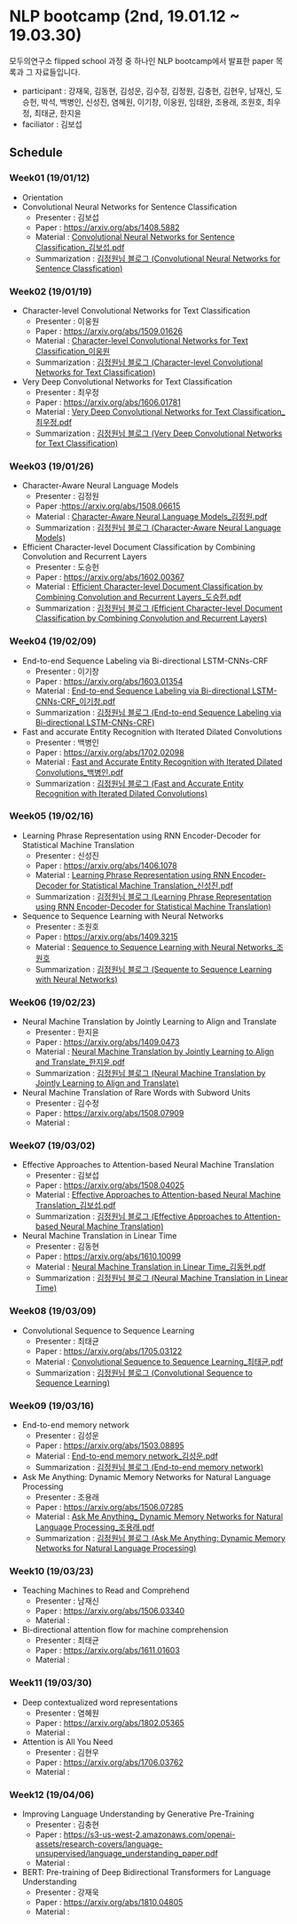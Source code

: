 # NLP bootcamp (2nd, 19.01.12 ~ 19.03.30)
모두의연구소 flipped school 과정 중 하나인 NLP bootcamp에서 발표한 paper 목록과 그 자료들입니다.

* participant : 강재욱, 김동현, 김성운, 김수정, 김정원, 김충현, 김현우, 남재신, 도승헌, 박석, 백병인, 신성진, 염혜원, 이기창, 이웅원, 임태완, 조용래, 조원호, 최우정, 최태균, 한지윤
* faciliator : 김보섭

## Schedule
### Week01 (19/01/12)
* Orientation
* Convolutional Neural Networks for Sentence Classification
	+ Presenter : 김보섭
	+ Paper :  https://arxiv.org/abs/1408.5882
	+ Material : [Convolutional Neural Networks for Sentence Classification_김보섭.pdf](https://github.com/modulabs/NLP-bootcamp/blob/master/2nd/week01/Convolutional%20Neural%20Networks%20for%20Sentence%20Classification_%EA%B9%80%EB%B3%B4%EC%84%AD.pdf) 
	+ Summarization : [김정원님 블로그 (Convolutional Neural Networks for Sentence Classfication)](https://www.quantumdl.com/entry/1%EC%A3%BC%EC%B0%A8-Convolutional-Neural-Networks-for-Sentence-Classification)
### Week02 (19/01/19)
* Character-level Convolutional Networks for Text Classification
	+ Presenter : 이웅원
	+ Paper : https://arxiv.org/abs/1509.01626
	+ Material : [Character-level Convolutional Networks for Text Classification_이웅원](https://www.notion.so/daangn/Character-level-Convolutional-Networks-for-Text-Classification-3fb5552c27b94a3099e8e79ba1a272f9)
	+ Summarization : [김정원님 블로그 (Character-level Convolutional Networks for Text Classification)](https://www.quantumdl.com/entry/Characterlevel-Convolutional-Networks-for-Text-Classification)
* Very Deep Convolutional Networks for Text Classification
	+ Presenter : 최우정
	+ Paper : https://arxiv.org/abs/1606.01781
	+ Material : [Very Deep Convolutional Networks for Text Classification_최우정.pdf](https://github.com/modulabs/NLP-bootcamp/blob/master/2nd/week02/Very%20Deep%20Convolutional%20Networks%20for%20Text%20Classification_%EC%B5%9C%EC%9A%B0%EC%A0%95.pdf)
	+ Summarization : [김정원님 블로그 (Very Deep Convolutional Networks for Text Classification)](https://www.quantumdl.com/entry/2%EC%A3%BC%EC%B0%A82-Very-Deep-Convolutional-Networks-for-Text-Classification)
### Week03 (19/01/26)
* Character-Aware Neural Language Models
  + Presenter : 김정원
  + Paper :https://arxiv.org/abs/1508.06615
  + Material : [Character-Aware Neural Language Models_김정원.pdf](https://github.com/modulabs/NLP-bootcamp/blob/master/2nd/week03/Character-Aware%20Neural%20Language%20Models_%EA%B9%80%EC%A0%95%EC%9B%90.pdf)
  + Summarization : [김정원님 블로그 (Character-Aware Neural Language Models)](https://www.quantumdl.com/entry/3%EC%A3%BC%EC%B0%A81-CharacterAware-Neural-Language-Models)
* Efficient Character-level Document Classification by Combining Convolution and Recurrent Layers
  + Presenter : 도승헌
  + Paper : https://arxiv.org/abs/1602.00367
  + Material : [Efficient Character-level Document Classification by Combining Convolution and Recurrent Layers_도승헌.pdf](https://github.com/modulabs/NLP-bootcamp/blob/master/2nd/week03/Efficient%20Character-level%20Document%20Classification%20by%20Combining%20Convolution%20and%20Recurrent%20Layers_%EB%8F%84%EC%8A%B9%ED%97%8C.pdf)
  + Summarization : [김정원님 블로그 (Efficient Character-level Document Classification by Combining Convolution and Recurrent Layers)](https://www.quantumdl.com/entry/3%EC%A3%BC%EC%B0%A82-Efficient-Characterlevel-Document-Classification-by-Combining-Convolution-and-Recurrent-Layers)
### Week04 (19/02/09)
* End-to-end Sequence Labeling via Bi-directional LSTM-CNNs-CRF
	+ Presenter : 이기창
	+ Paper : https://arxiv.org/abs/1603.01354
	+ Material : [End-to-end Sequence Labeling via Bi-directional LSTM-CNNs-CRF_이기창.pdf](https://github.com/modulabs/NLP-bootcamp/blob/master/2nd/week04/End-to-end%20Sequence%20Labeling%20via%20Bi-directional%20LSTM-CNNs-CRF_%EC%9D%B4%EA%B8%B0%EC%B0%BD.pdf)
	+ Summarization : [김정원님 블로그 (End-to-end Sequence Labeling via Bi-directional LSTM-CNNs-CRF)](https://www.quantumdl.com/entry/Endtoend-Sequence-Labeling-via-Bidirectional-LSTMCNNsCRF)
* Fast and accurate Entity Recognition with Iterated Dilated Convolutions
	+ Presenter : 백병인
	+ Paper : https://arxiv.org/abs/1702.02098
	+ Material : [Fast and Accurate Entity Recognition with Iterated Dilated Convolutions_백병인.pdf](https://github.com/modulabs/NLP-bootcamp/blob/master/2nd/week04/Fast%20and%20Accurate%20Entity%20Recognition%20with%20Iterated%20Dilated%20Convolutions_%EB%B0%B1%EB%B3%91%EC%9D%B8.pdf)
	+ Summarization : [김정원님 블로그 (Fast and Accurate Entity Recognition with Iterated Dilated Convolutions)](https://www.quantumdl.com/entry/4%EC%A3%BC%EC%B0%A82-Fast-and-Accurate-Entity-Recognition-with-Iterated-Dilated-Convolutions)
### Week05 (19/02/16)
* Learning Phrase Representation using RNN Encoder-Decoder for Statistical Machine Translation
	+ Presenter : 신성진
	+ Paper : https://arxiv.org/abs/1406.1078
	+ Material : [Learning Phrase Representation using RNN Encoder-Decoder for Statistical Machine Translation_신성진.pdf](https://github.com/modulabs/NLP-bootcamp/blob/master/2nd/week05/Learning%20Phrase%20Representation%20using%20RNN%20Encoder-Decoder%20for%20Statistical%20Machine%20Translation_%EC%8B%A0%EC%84%B1%EC%A7%84.pdf)
	+ Summarization : [김정원님 블로그 (Learning Phrase Representation using RNN Encoder-Decoder for Statistical Machine Translation)](https://www.quantumdl.com/entry/5%EC%A3%BC%EC%B0%A81-Learning-Phrase-Representation-using-RNN-EncoderDecoder-for-Statistical-Machine-Translation)
* Sequence to Sequence Learning with Neural Networks
	+ Presenter : 조원호
	+ Paper : https://arxiv.org/abs/1409.3215
	+ Material : [Sequence to Sequence Learning with Neural Networks_조원호](https://www.notion.so/Sequence-to-Sequence-Learning-with-Neural-Networks-d221d4ed2e9241e29047d95a6a9e00b2)
	+ Summarization : [김정원님 블로그 (Sequente to Sequence Learning with Neural Networks)](https://www.quantumdl.com/entry/5%EC%A3%BC%EC%B0%A82-Sequence-to-Sequence-Learning-with-Neural-Networks)
### Week06 (19/02/23)
* Neural Machine Translation by Jointly Learning to Align and Translate
  + Presenter : 한지윤
  + Paper : https://arxiv.org/abs/1409.0473
  + Material : [Neural Machine Translation by Jointly Learning to Align and Translate_한지윤.pdf](https://github.com/modulabs/NLP-bootcamp/blob/master/2nd/week06/Neural%20Machine%20Translation%20by%20Jointly%20Learning%20to%20Align%20and%20Translate_%ED%95%9C%EC%A7%80%EC%9C%A4.pdf)
  + Summarization : [김정원님 블로그 (Neural Machine Translation by Jointly Learning to Align and Translate)](https://www.quantumdl.com/entry/6%EC%A3%BC%EC%B0%A81-Neural-Machine-Translation-by-Jointly-Learning-to-Align-and-Translate)
* Neural Machine Translation of Rare Words with Subword Units
  + Presenter : 김수정
  + Paper : https://arxiv.org/abs/1508.07909
  + Material : 
### Week07 (19/03/02)
* Effective Approaches to Attention-based Neural Machine Translation
  + Presenter : 김보섭
  + Paper : https://arxiv.org/abs/1508.04025
  + Material : [Effective Approaches to Attention-based Neural Machine Translation_김보섭.pdf](https://github.com/modulabs/NLP-bootcamp/blob/master/1st/week06/Effective%20Approaches%20to%20Attention-based%20Neural%20Machine%20Translation_%EA%B9%80%EB%B3%B4%EC%84%AD.pdf)
  + Summarization : [김정원님 블로그 (Effective Approaches to Attention-based Neural Machine Translation)](https://www.quantumdl.com/entry/7%EC%A3%BC%EC%B0%A81-Effective-Approaches-to-Attentionbased-Neural-Machine-Translation?category=691904)
* Neural Machine Translation in Linear Time
  + Presenter : 김동현
  + Paper : https://arxiv.org/abs/1610.10099
  + Material : [Neural Machine Translation in Linear Time_김동현.pdf](https://github.com/modulabs/NLP-bootcamp/blob/master/2nd/week07/Neural%20Machine%20Translation%20in%20Linear%20Time_%EA%B9%80%EB%8F%99%ED%98%84.pdf)
  + Summarization : [김정원님 블로그 (Neural Machine Translation in Linear Time)](https://www.quantumdl.com/entry/7%EC%A3%BC%EC%B0%A82-Neural-Machine-Translation-in-Linear-Time)
### Week08 (19/03/09)
* Convolutional Sequence to Sequence Learning
	+ Presenter : 최태균
	+ Paper : https://arxiv.org/abs/1705.03122
	+ Material : [Convolutional Sequence to Sequence Learning_최태균.pdf](https://github.com/modulabs/NLP-bootcamp/blob/master/2nd/week08/Convolutional%20Sequence%20to%20Sequence%20Learning_%EC%B5%9C%ED%83%9C%EA%B7%A0.pdf)
	+ Summarization : [김정원님 블로그 (Convolutional Sequence to Sequence Learning)](https://www.quantumdl.com/entry/8%EC%A3%BC%EC%B0%A81-Convolutional-Sequence-to-Sequence-Learning)
### Week09 (19/03/16)
* End-to-end memory network
  + Presenter : 김성운
  + Paper : https://arxiv.org/abs/1503.08895
  + Material : [End-to-end memory network_김성운.pdf](https://github.com/modulabs/NLP-bootcamp/blob/master/2nd/week09/End-to-end%20memory%20network_%EA%B9%80%EC%84%B1%EC%9A%B4.pdf)
  + Summarization : [김정원님 블로그 (End-to-end memory network)](https://www.quantumdl.com/entry/9%EC%A3%BC%EC%B0%A81-EndtoEnd-Memory-Network)
* Ask Me Anything: Dynamic Memory Networks for Natural Language Processing
  + Presenter : 조용래
  + Paper : https://arxiv.org/abs/1506.07285
  + Material : [Ask Me Anything_ Dynamic Memory Networks for Natural Language Processing_조용래.pdf](https://github.com/modulabs/NLP-bootcamp/blob/master/2nd/week09/Ask%20Me%20Anything_%20Dynamic%20Memory%20Networks%20for%20Natural%20Language%20Processing_%EC%A1%B0%EC%9A%A9%EB%9E%98.pdf)
  + Summarization : [김정원님 블로그 (Ask Me Anything: Dynamic Memory Networks for Natural Language Processing)](https://www.quantumdl.com/entry/9%EC%A3%BC%EC%B0%A82-Ask-Me-Anything-Dynamic-Memory-Networks-for-Natural-Language-Processing)
### Week10 (19/03/23)
* Teaching Machines to Read and Comprehend
	+ Presenter : 남재신
	+ Paper : https://arxiv.org/abs/1506.03340
	+ Material : 
* Bi-directional attention flow for machine comprehension
	+ Presenter : 최태균
	+ Paper : https://arxiv.org/abs/1611.01603
	+ Material : 
### Week11 (19/03/30)
* Deep contextualized word representations
	+ Presenter : 염혜원
	+ Paper : https://arxiv.org/abs/1802.05365
	+ Material : 
* Attention is All You Need
	+ Presenter : 김현우
	+ Paper : https://arxiv.org/abs/1706.03762
	+ Material : 
### Week12 (19/04/06)
* Improving Language Understanding by Generative Pre-Training
	+ Presenter : 김충현
	+ Paper : https://s3-us-west-2.amazonaws.com/openai-assets/research-covers/language-unsupervised/language_understanding_paper.pdf
	+ Material : 
* BERT: Pre-training of Deep Bidirectional Transformers for Language Understanding
	+ Presenter : 강재욱
	+ Paper : https://arxiv.org/abs/1810.04805
	+ Material : 

